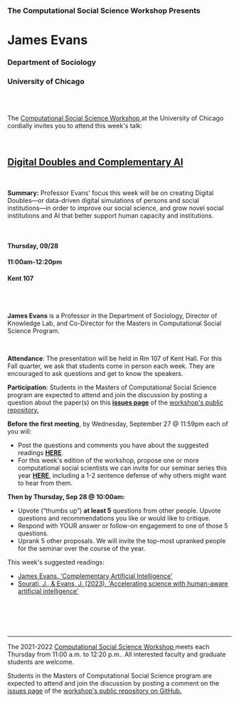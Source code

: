 

<h3 class=pfblock-header> The Computational Social Science Workshop Presents </h3>

<h1 class=pfblock-header3> James Evans</h1>
<h3 class=pfblock-header3> Department of Sociology </h3>
<h3 class=pfblock-header3> University of Chicago </h3>

<br><br>



<p class=pfblock-header3>The <a href="https://github.com/uchicago-computation-workshop/Fall2023"> Computational Social Science Workshop </a> at the University of Chicago cordially invites you to attend this week's talk:</p>



<br>

<div class=pfblock-header3>
<h2 class=pfblock-header>
  <a href=https://github.com/uchicago-computation-workshop/Fall2023/evans> Digital Doubles and Complementary AI </a>
</h2>

<br>
</div>



<p class=footertext2>

**Summary:** Professor Evans' focus this week will be on creating Digital Doubles—or data-driven digital simulations of persons and social institutions—in order to improve our social science, and grow novel social institutions and AI that better support human capacity and institutions.

</p>

<br>

<h4 class=pfblock-header3> Thursday, 09/28 </h4>
<h4 class=pfblock-header3> 11:00am-12:20pm </h4>
<h4 class=pfblock-header3> Kent 107 </h4>


<br><br>

<p class=footertext2>

**James Evans** is a Professor in the Department of Sociology, Director of Knowledge Lab, and Co-Director for the Masters in Computational Social Science Program.
</p>

<br>

<p class=footertext2>

**Attendance**: The presentation will be held in Rm 107 of Kent Hall. For this Fall quarter, we ask that students come in person each week. They are encouraged to ask questions and get to know the speakers.
</p>

<p class=footertext2>

**Participation**: Students in the Masters of Computational Social Science program are expected to attend and join the discussion by posting a question about the paper(s) on this **[issues page](https://github.com/uchicago-computation-workshop/Fall2023/issues/2)** of the <a href="https://github.com/uchicago-computation-workshop"> workshop's public repository.</a>

<p class=footertext2>

**Before the first meeting**, by Wednesday, September 27 @ 11:59pm each of you will:

- Post the questions and comments you have about the suggested readings **[HERE](https://github.com/uchicago-computation-workshop/Fall2023/issues/2)**. 
- For this week's edition of the workshop, propose one or more computational social scientists we can invite for our seminar series this year **[HERE](https://github.com/uchicago-computation-workshop/Fall2023/issues/1)**, including a 1-2 sentence defense of why others might want to hear from them.

**Then by Thursday, Sep 28 @ 10:00am:**

- Upvote (“thumbs up”) **at least 5** questions from other people. Upvote questions and recommendations you like or would like to critique.
- Respond with YOUR answer or follow-on engagement to one of those 5 questions. 
- Uprank 5 other proposals. We will invite the top-most upranked people for the seminar over the course of the year. 
</p>


This week's suggested readings:

- [James Evans. 'Complementary Artificial Intelligence'](https://github.com/uchicago-computation-workshop/Fall2023/blob/main/9:28_evans_ComplementaryAIShare.pdf)
- [Sourati, J., & Evans, J. (2023). 'Accelerating science with human-aware artificial intelligence'](https://github.com/uchicago-computation-workshop/Fall2023/blob/main/9:28_evans_s41562-023-01648-z%20(1).pdf)


<br>

<br><br>

---

<p class=footertext> The 2021-2022 <a href="https://macss.uchicago.edu/content/computation-workshop"> Computational Social Science Workshop </a> meets each Thursday from 11:00 a.m. to 12:20 p.m.. All interested faculty and graduate students are welcome.</p>



<p class=footertext>Students in the Masters of Computational Social Science program are expected to attend and join the discussion by posting a comment on the <a href=https://github.com/uchicago-computation-workshop/Fall2021/issues/1>issues page</a> of the <a href=https://github.com/uchicago-computation-workshop/Fall2021/tree/master/fall2021mixer>workshop's public repository on GitHub.</a></p>
